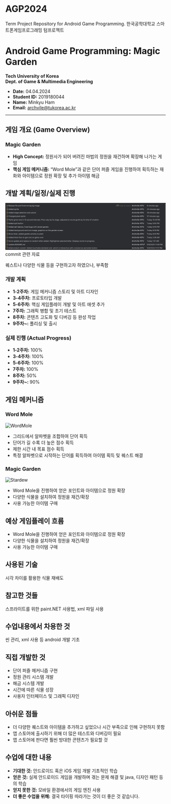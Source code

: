 # AGP2024
Term Project Repository for Android Game Programming.
한국공학대학교 스마트폰게임프로그래밍 텀프로젝트

# Android Game Programming: Magic Garden

**Tech University of Korea**  
**Dept. of Game & Multimedia Engineering**

- **Date:** 04.04.2024
- **Student ID:** 2019180044
- **Name:** Minkyu Ham
- **Email:** archvile@tukorea.ac.kr

---

## 게임 개요 (Game Overview)

### Magic Garden

- **High Concept:** 정원사가 되어 버려진 마법의 정원을 재건하며 확장해 나가는 게임
- **핵심 게임 메커니즘:** “Word Mole”과 같은 단어 퍼즐 게임을 진행하여 획득하는 재화와 아이템으로 정원 확장 및 추가 아이템 해금

## 개발 계획/일정/실제 진행
  ![title](https://github.com/Archvile-KPU/AGP2024/blob/master/%EC%8A%A4%ED%81%AC%EB%A6%B0%EC%83%B7%202024-06-13%20232125.png?raw=true)   
commit 관련 자료

퀘스트나 다양한 식물 등을 구현하고자 하였으나, 부족함


### 개발 계획

- **1-2주차:** 게임 메커니즘 스토리 및 아트 디자인
- **3-4주차:** 프로토타입 개발
- **5-6주차:** 핵심 게임플레이 개발 및 아트 애셋 추가
- **7주차:** 그래픽 병합 및 초기 테스트
- **8주차:** 콘텐츠 고도화 및 디버깅 등 완성 작업
- **9주차~:** 폴리싱 및 출시

### 실제 진행 (Actual Progress)

- **1-2주차:** 100%
- **3-4주차:** 100%
- **5-6주차:** 100%
- **7주차:** 100%
- **8주차:** 50%
- **9주차~:** 90%


## 게임 메커니즘

### Word Mole

![WordMole](https://i.redd.it/anyone-know-if-you-can-play-word-mole-on-pc-v0-n2n8mzpb79cb1.png?width=480&format=png&auto=webp&s=5fc23fd95bb9cee39bb446745d085900d87ecc5d)
- 그리드에서 알파벳을 조합하여 단어 획득
- 단어가 길 수록 더 높은 점수 획득
- 제한 시간 내 목표 점수 획득
- 특정 알파벳으로 시작하는 단어를 획득하여 아이템 획득 및 퀘스트 해결

### Magic Garden

![Stardew](https://cdn.akamai.steamstatic.com/steam/apps/413150/ss_a3ddf22cda3bd722df77dbdd58dbec393906b654.1920x1080.jpg?t=1711128146)
- Word Mole을 진행하여 얻은 포인트와 아이템으로 정원 확장
- 다양한 식물을 설치하여 정원을 재건/확장
- 사용 가능한 아이템 구매

## 예상 게임플레이 흐름

- Word Mole을 진행하여 얻은 포인트와 아이템으로 정원 확장
- 다양한 식물을 설치하여 정원을 재건/확장
- 사용 가능한 아이템 구매

## 사용된 기술
시각 차이를 활용한 식물 재배도

## 참고한 것들
스프라이트를 위한 paint.NET 사용법, xml 파일 사용

## 수업내용에서 차용한 것
씬 관리, xml 사용 등 android 개발 기초

## 직접 개발한 것

- 단어 퍼즐 메커니즘 구현
- 정원 관리 시스템 개발
- 해금 시스템 개발
- 시간에 따른 식물 성장
- 사용자 인터페이스 및 그래픽 디자인

## 아쉬운 점들

- 더 다양한 퀘스트와 아이템을 추가하고 싶었으나 시간 부족으로 인해 구현하지 못함
- 앱 스토어에 출시하기 위해 더 많은 테스트와 디버깅이 필요
- 앱 스토어에 판다면 훨씬 방대한 콘텐츠가 필요할 것

## 수업에 대한 내용

- **기대한 것:** 안드로이드 혹은 iOS 게임 개발 기초적인 학습
- **얻은 것:** 실제 안드로이드 게임을 개발하며 겪는 문제 해결 및 java, 디자인 패턴 등의 학습
- **얻지 못한 것:** 모바일 환경에서의 게임 엔진 사용
- **더 좋은 수업을 위해:** 결국 타이핑 따라가는 것이 더 좋은 것 같습니다.
